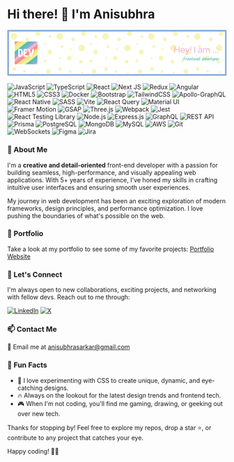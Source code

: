 # Hi there! 👋 I'm Anisubhra

![Banner Image](./github-header-image.png)

![JavaScript](https://img.shields.io/badge/javascript-%23323330.svg?style=for-the-badge&logo=javascript&logoColor=%23F7DF1E) ![TypeScript](https://img.shields.io/badge/typescript-%23007ACC.svg?style=for-the-badge&logo=typescript&logoColor=white) ![React](https://img.shields.io/badge/react-%2320232a.svg?style=for-the-badge&logo=react&logoColor=%2361DAFB) ![Next JS](https://img.shields.io/badge/Next-black?style=for-the-badge&logo=next.js&logoColor=white) ![Redux](https://img.shields.io/badge/redux-%23593d88.svg?style=for-the-badge&logo=redux&logoColor=white) ![Angular](https://img.shields.io/badge/angular-%23DD0031.svg?style=for-the-badge&logo=angular&logoColor=white) ![HTML5](https://img.shields.io/badge/html5-%23E34F26.svg?style=for-the-badge&logo=html5&logoColor=white) ![CSS3](https://img.shields.io/badge/css3-%231572B6.svg?style=for-the-badge&logo=css3&logoColor=white) ![Docker](https://img.shields.io/badge/docker-%230db7ed.svg?style=for-the-badge&logo=docker&logoColor=white) ![Bootstrap](https://img.shields.io/badge/bootstrap-%238511FA.svg?style=for-the-badge&logo=bootstrap&logoColor=white) ![TailwindCSS](https://img.shields.io/badge/tailwindcss-%2338B2AC.svg?style=for-the-badge&logo=tailwind-css&logoColor=white) ![Apollo-GraphQL](https://img.shields.io/badge/-ApolloGraphQL-311C87?style=for-the-badge&logo=apollo-graphql) ![React Native](https://img.shields.io/badge/react_native-%2320232a.svg?style=for-the-badge&logo=react&logoColor=%2361DAFB) ![SASS](https://img.shields.io/badge/SASS-hotpink.svg?style=for-the-badge&logo=sass&logoColor=white) ![Vite](https://img.shields.io/badge/vite-%23646CFF.svg?style=for-the-badge&logo=vite&logoColor=white) ![React Query](https://img.shields.io/badge/-React%20Query-FF4154?style=for-the-badge&logo=react-query&logoColor=white) ![Material UI](https://img.shields.io/badge/Material%20UI-0081CB?style=for-the-badge&logo=material-ui&logoColor=white) ![Framer Motion](https://img.shields.io/badge/Framer%20Motion-blueviolet?style=for-the-badge&logo=framer-motion&logoColor=white) ![GSAP](https://img.shields.io/badge/gsap-%2388CE02.svg?style=for-the-badge&logo=greensock&logoColor=white) ![Three.js](https://img.shields.io/badge/threejs-black?style=for-the-badge&logo=three.js&logoColor=white) ![Webpack](https://img.shields.io/badge/webpack-%238DD6F9.svg?style=for-the-badge&logo=webpack&logoColor=black) ![Jest](https://img.shields.io/badge/jest-%23C21325.svg?style=for-the-badge&logo=jest&logoColor=white) ![React Testing Library](https://img.shields.io/badge/-React%20Testing%20Library-%23E33332?style=for-the-badge&logo=testing-library&logoColor=white) ![Node.js](https://img.shields.io/badge/node.js-6DA55F?style=for-the-badge&logo=node.js&logoColor=white) ![Express.js](https://img.shields.io/badge/express.js-%23404d59.svg?style=for-the-badge&logo=express&logoColor=%2361DAFB) ![GraphQL](https://img.shields.io/badge/-GraphQL-E10098?style=for-the-badge&logo=graphql&logoColor=white) ![REST API](https://img.shields.io/badge/REST%20API-gray?style=for-the-badge&logo=rest-api&logoColor=white) ![Prisma](https://img.shields.io/badge/Prisma-3982CE?style=for-the-badge&logo=prisma&logoColor=white) ![PostgreSQL](https://img.shields.io/badge/PostgreSQL-336791?style=for-the-badge&logo=postgresql&logoColor=white) ![MongoDB](https://img.shields.io/badge/MongoDB-%234EA94B.svg?style=for-the-badge&logo=mongodb&logoColor=white) ![MySQL](https://img.shields.io/badge/mysql-%2300f.svg?style=for-the-badge&logo=mysql&logoColor=white) ![AWS](https://img.shields.io/badge/AWS-%23FF9900.svg?style=for-the-badge&logo=amazon-aws&logoColor=white) ![Git](https://img.shields.io/badge/git-%23F05033.svg?style=for-the-badge&logo=git&logoColor=white) ![WebSockets](https://img.shields.io/badge/WebSockets-gray?style=for-the-badge&logo=web-socket&logoColor=white) ![Figma](https://img.shields.io/badge/figma-%23F24E1E.svg?style=for-the-badge&logo=figma&logoColor=white) ![Jira](https://img.shields.io/badge/jira-%230A0FFF.svg?style=for-the-badge&logo=jira&logoColor=white)

### 🎯 About Me

I'm a **creative and detail-oriented** front-end developer with a passion for building seamless, high-performance, and visually appealing web applications. With 5+ years of experience, I've honed my skills in crafting intuitive user interfaces and ensuring smooth user experiences.

My journey in web development has been an exciting exploration of modern frameworks, design principles, and performance optimization. I love pushing the boundaries of what's possible on the web.

### 💼 Portfolio

Take a look at my portfolio to see some of my favorite projects: [Portfolio Website](https://portfolio-website-umber-pi.vercel.app/)

### 🤝 Let's Connect

I'm always open to new collaborations, exciting projects, and networking with fellow devs. Reach out to me through:

[![LinkedIn](https://img.shields.io/badge/LinkedIn-%230077B5.svg?logo=linkedin&logoColor=white)](https://www.linkedin.com/in/anisubhrasarkar/) [![X](https://img.shields.io/badge/X-black.svg?logo=X&logoColor=white)](https://twitter.com/anisubhrasarkar)

### 📫 Contact Me

📩 Email me at [anisubhrasarkar@gmail.com](mailto:anisubhrasarkar@gmail.com)

### 🎉 Fun Facts

- 🎨 I love experimenting with CSS to create unique, dynamic, and eye-catching designs.
- 🔥 Always on the lookout for the latest design trends and frontend tech.
- 🎮 When I'm not coding, you'll find me gaming, drawing, or geeking out over new tech.

Thanks for stopping by! Feel free to explore my repos, drop a star ⭐, or contribute to any project that catches your eye.

Happy coding! 🚀✨
